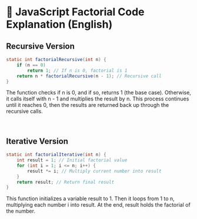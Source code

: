 # 🧠 JavaScript Factorial Code Explanation (English)

## Recursive Version

```java
static int factorialRecursive(int n) {
    if (n == 0)
        return 1; // If n is 0, factorial is 1
    return n * factorialRecursive(n - 1); // Recursive call
}
```

The function checks if n is 0, and if so, returns 1 (the base case). Otherwise, it calls itself with n - 1 and multiplies the result by n. This process continues until it reaches 0, then the results are returned back up through the recursive calls.

<br/>

## Iterative Version

```java
static int factorialIterative(int n) {
    int result = 1; // Initial factorial value
    for (int i = 1; i <= n; i++) {
        result *= i; // Multiply current number into result
    }
    return result; // Return final result
}

```

This function initializes a variable result to 1. Then it loops from 1 to n, multiplying each number i into result. At the end, result holds the factorial of the number.




